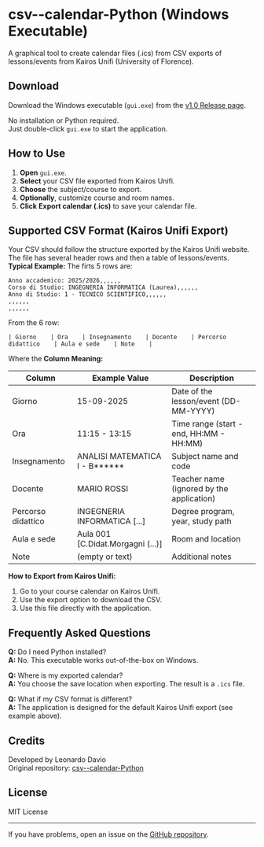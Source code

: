 # csv--calendar-Python (Windows Executable)

A graphical tool to create calendar files (.ics) from CSV exports of lessons/events from Kairos Unifi (University of Florence).

## Download

Download the Windows executable (`gui.exe`) from the [v1.0 Release page](https://github.com/Leonardo-Davio/csv--calendar-Python/releases/tag/v1.0).

No installation or Python required.  
Just double-click `gui.exe` to start the application.

## How to Use

1. **Open** `gui.exe`.
2. **Select** your CSV file exported from Kairos Unifi.
3. **Choose** the subject/course to export.
4. **Optionally**, customize course and room names.
5. **Click** **Export calendar (.ics)** to save your calendar file.

## Supported CSV Format (Kairos Unifi Export)

Your CSV should follow the structure exported by the Kairos Unifi website. The file has several header rows and then a table of lessons/events.  
**Typical Example:**
The firts 5 rows are:
```csv
Anno accademico: 2025/2026,,,,,,
Corso di Studio: INGEGNERIA INFORMATICA (Laurea),,,,,,
Anno di Studio: 1 - TECNICO SCIENTIFICO,,,,,,
,,,,,,
,,,,,,
```
From the 6 row:  
```
| Giorno    | Ora    | Insegnamento    | Docente    | Percorso didattico    | Aula e sede    | Note    |
```
Where the **Column Meaning:**

| Column                | Example Value                       | Description                                           |
|-----------------------|-------------------------------------|-------------------------------------------------------|
| Giorno                | 15-09-2025                          | Date of the lesson/event (DD-MM-YYYY)                 |
| Ora                   | 11:15 - 13:15                       | Time range (start - end, HH:MM - HH:MM)               |
| Insegnamento          | ANALISI MATEMATICA I - B******      | Subject name and code                                 |
| Docente               | MARIO ROSSI                         | Teacher name (ignored by the application)             |
| Percorso didattico    | INGEGNERIA INFORMATICA [...]        | Degree program, year, study path                      |
| Aula e sede           | Aula 001 [C.Didat.Morgagni (...)]   | Room and location                                     |
| Note                  | (empty or text)                     | Additional notes                                      |

**How to Export from Kairos Unifi:**
1. Go to your course calendar on Kairos Unifi.
2. Use the export option to download the CSV.
3. Use this file directly with the application.

## Frequently Asked Questions

**Q:** Do I need Python installed?  
**A:** No. This executable works out-of-the-box on Windows.

**Q:** Where is my exported calendar?  
**A:** You choose the save location when exporting. The result is a `.ics` file.

**Q:** What if my CSV format is different?  
**A:** The application is designed for the default Kairos Unifi export (see example above).

## Credits

Developed by Leonardo Davio  
Original repository: [csv--calendar-Python](https://github.com/Leonardo-Davio/csv--calendar-Python)

## License

MIT License

---

If you have problems, open an issue on the [GitHub repository](https://github.com/Leonardo-Davio/csv--calendar-Python/issues).
